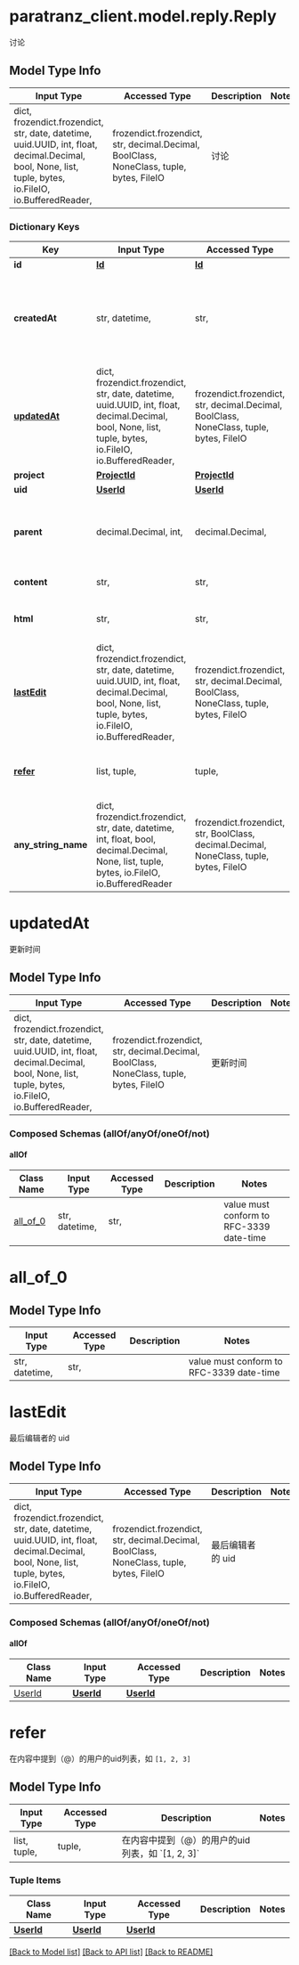 # paratranz_client.model.reply.Reply

讨论

## Model Type Info
Input Type | Accessed Type | Description | Notes
------------ | ------------- | ------------- | -------------
dict, frozendict.frozendict, str, date, datetime, uuid.UUID, int, float, decimal.Decimal, bool, None, list, tuple, bytes, io.FileIO, io.BufferedReader,  | frozendict.frozendict, str, decimal.Decimal, BoolClass, NoneClass, tuple, bytes, FileIO | 讨论 | 

### Dictionary Keys
Key | Input Type | Accessed Type | Description | Notes
------------ | ------------- | ------------- | ------------- | -------------
**id** | [**Id**](Id.md) | [**Id**](Id.md) |  | [optional] 
**createdAt** | str, datetime,  | str,  |  | [optional] value must conform to RFC-3339 date-time
**[updatedAt](#updatedAt)** | dict, frozendict.frozendict, str, date, datetime, uuid.UUID, int, float, decimal.Decimal, bool, None, list, tuple, bytes, io.FileIO, io.BufferedReader,  | frozendict.frozendict, str, decimal.Decimal, BoolClass, NoneClass, tuple, bytes, FileIO | 更新时间 | [optional] 
**project** | [**ProjectId**](ProjectId.md) | [**ProjectId**](ProjectId.md) |  | [optional] 
**uid** | [**UserId**](UserId.md) | [**UserId**](UserId.md) |  | [optional] 
**parent** | decimal.Decimal, int,  | decimal.Decimal,  | 当前对话条目所属讨论ID，用是否有parent字段判断类型 | [optional] 
**content** | str,  | str,  | 原始内容（markdown） | [optional] 
**html** | str,  | str,  | content 的 markdown 转换之后的 html | [optional] 
**[lastEdit](#lastEdit)** | dict, frozendict.frozendict, str, date, datetime, uuid.UUID, int, float, decimal.Decimal, bool, None, list, tuple, bytes, io.FileIO, io.BufferedReader,  | frozendict.frozendict, str, decimal.Decimal, BoolClass, NoneClass, tuple, bytes, FileIO | 最后编辑者的 uid | [optional] 
**[refer](#refer)** | list, tuple,  | tuple,  | 在内容中提到（@）的用户的uid列表，如 &#x60;[1, 2, 3]&#x60; | [optional] 
**any_string_name** | dict, frozendict.frozendict, str, date, datetime, int, float, bool, decimal.Decimal, None, list, tuple, bytes, io.FileIO, io.BufferedReader | frozendict.frozendict, str, BoolClass, decimal.Decimal, NoneClass, tuple, bytes, FileIO | any string name can be used but the value must be the correct type | [optional]

# updatedAt

更新时间

## Model Type Info
Input Type | Accessed Type | Description | Notes
------------ | ------------- | ------------- | -------------
dict, frozendict.frozendict, str, date, datetime, uuid.UUID, int, float, decimal.Decimal, bool, None, list, tuple, bytes, io.FileIO, io.BufferedReader,  | frozendict.frozendict, str, decimal.Decimal, BoolClass, NoneClass, tuple, bytes, FileIO | 更新时间 | 

### Composed Schemas (allOf/anyOf/oneOf/not)
#### allOf
Class Name | Input Type | Accessed Type | Description | Notes
------------- | ------------- | ------------- | ------------- | -------------
[all_of_0](#all_of_0) | str, datetime,  | str,  |  | value must conform to RFC-3339 date-time

# all_of_0

## Model Type Info
Input Type | Accessed Type | Description | Notes
------------ | ------------- | ------------- | -------------
str, datetime,  | str,  |  | value must conform to RFC-3339 date-time

# lastEdit

最后编辑者的 uid

## Model Type Info
Input Type | Accessed Type | Description | Notes
------------ | ------------- | ------------- | -------------
dict, frozendict.frozendict, str, date, datetime, uuid.UUID, int, float, decimal.Decimal, bool, None, list, tuple, bytes, io.FileIO, io.BufferedReader,  | frozendict.frozendict, str, decimal.Decimal, BoolClass, NoneClass, tuple, bytes, FileIO | 最后编辑者的 uid | 

### Composed Schemas (allOf/anyOf/oneOf/not)
#### allOf
Class Name | Input Type | Accessed Type | Description | Notes
------------- | ------------- | ------------- | ------------- | -------------
[UserId](UserId.md) | [**UserId**](UserId.md) | [**UserId**](UserId.md) |  | 

# refer

在内容中提到（@）的用户的uid列表，如 `[1, 2, 3]`

## Model Type Info
Input Type | Accessed Type | Description | Notes
------------ | ------------- | ------------- | -------------
list, tuple,  | tuple,  | 在内容中提到（@）的用户的uid列表，如 &#x60;[1, 2, 3]&#x60; | 

### Tuple Items
Class Name | Input Type | Accessed Type | Description | Notes
------------- | ------------- | ------------- | ------------- | -------------
[**UserId**](UserId.md) | [**UserId**](UserId.md) | [**UserId**](UserId.md) |  | 

[[Back to Model list]](../../README.md#documentation-for-models) [[Back to API list]](../../README.md#documentation-for-api-endpoints) [[Back to README]](../../README.md)

